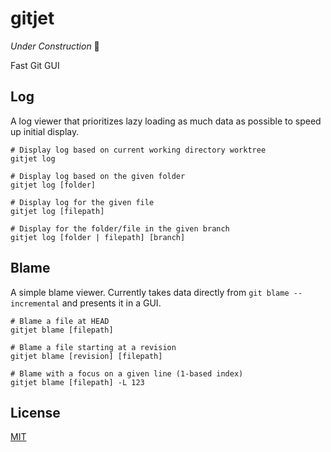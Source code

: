 # gitjet

_Under Construction_ :construction:

Fast Git GUI

## Log

A log viewer that prioritizes lazy loading as much data as possible to speed up
initial display.

    # Display log based on current working directory worktree
    gitjet log

    # Display log based on the given folder
    gitjet log [folder]

    # Display log for the given file
    gitjet log [filepath]

    # Display for the folder/file in the given branch
    gitjet log [folder | filepath] [branch]

## Blame

A simple blame viewer. Currently takes data directly from
`git blame --incremental` and presents it in a GUI.

    # Blame a file at HEAD
    gitjet blame [filepath]

    # Blame a file starting at a revision
    gitjet blame [revision] [filepath]

    # Blame with a focus on a given line (1-based index)
    gitjet blame [filepath] -L 123

## License

[MIT](LICENSE.md)
